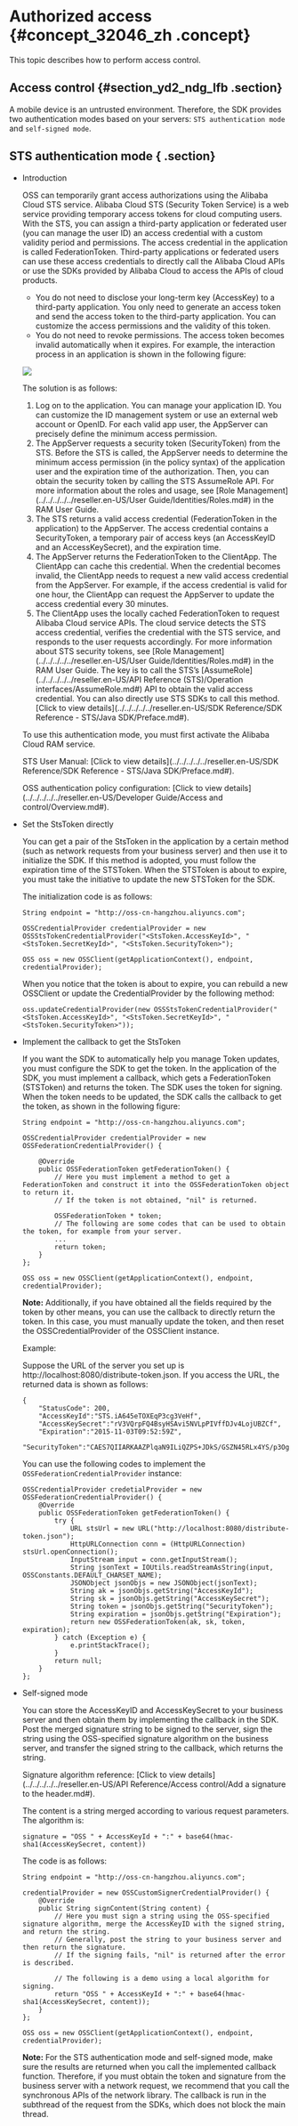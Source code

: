 # Authorized access {#concept_32046_zh .concept}

This topic describes how to perform access control.

## Access control {#section_yd2_ndg_lfb .section}

A mobile device is an untrusted environment. Therefore, the SDK provides two authentication modes based on your servers: `STS authentication mode` and `self-signed mode`.

## STS authentication mode { .section}

-   Introduction

    OSS can temporarily grant access authorizations using the Alibaba Cloud STS service. Alibaba Cloud STS \(Security Token Service\) is a web service providing temporary access tokens for cloud computing users. With the STS, you can assign a third-party application or federated user \(you can manage the user ID\) an access credential with a custom validity period and permissions. The access credential in the application is called FederationToken. Third-party applications or federated users can use these access credentials to directly call the Alibaba Cloud APIs or use the SDKs provided by Alibaba Cloud to access the APIs of cloud products.

    -   You do not need to disclose your long-term key \(AccessKey\) to a third-party application. You only need to generate an access token and send the access token to the third-party application. You can customize the access permissions and the validity of this token.
    -   You do not need to revoke permissions. The access token becomes invalid automatically when it expires.
    For example, the interaction process in an application is shown in the following figure:

    ![](http://static-aliyun-doc.oss-cn-hangzhou.aliyuncs.com/assets/img/22518/155384392113692_en-US.png)

    The solution is as follows:

    1.  Log on to the application. You can manage your application ID. You can customize the ID management system or use an external web account or OpenID. For each valid app user, the AppServer can precisely define the minimum access permission.
    2.  The AppServer requests a security token \(SecurityToken\) from the STS. Before the STS is called, the AppServer needs to determine the minimum access permission \(in the policy syntax\) of the application user and the expiration time of the authorization. Then, you can obtain the security token by calling the STS AssumeRole API. For more information about the roles and usage, see [Role Management](../../../../../reseller.en-US/User Guide/Identities/Roles.md#) in the RAM User Guide.
    3.  The STS returns a valid access credential \(FederationToken in the application\) to the AppServer. The access credential contains a SecurityToken, a temporary pair of access keys \(an AccessKeyID and an AccessKeySecret\), and the expiration time.
    4.  The AppServer returns the FederationToken to the ClientApp. The ClientApp can cache this credential. When the credential becomes invalid, the ClientApp needs to request a new valid access credential from the AppServer. For example, if the access credential is valid for one hour, the ClientApp can request the AppServer to update the access credential every 30 minutes.
    5.  The ClientApp uses the locally cached FederationToken to request Alibaba Cloud service APIs. The cloud service detects the STS access credential, verifies the credential with the STS service, and responds to the user requests accordingly.
    For more information about STS security tokens, see [Role Management](../../../../../reseller.en-US/User Guide/Identities/Roles.md#) in the RAM User Guide. The key is to call the STS’s [AssumeRole](../../../../../reseller.en-US/API Reference (STS)/Operation interfaces/AssumeRole.md#) API to obtain the valid access credential. You can also directly use STS SDKs to call this method. [Click to view details](../../../../../reseller.en-US/SDK Reference/SDK Reference - STS/Java SDK/Preface.md#).

    To use this authentication mode, you must first activate the Alibaba Cloud RAM service.

    STS User Manual: [Click to view details](../../../../../reseller.en-US/SDK Reference/SDK Reference - STS/Java SDK/Preface.md#).

    OSS authentication policy configuration: [Click to view details](../../../../../reseller.en-US/Developer Guide/Access and control/Overview.md#).

-   Set the StsToken directly

    You can get a pair of the StsToken in the application by a certain method \(such as network requests from your business server\) and then use it to initialize the SDK. If this method is adopted, you must follow the expiration time of the STSToken. When the STSToken is about to expire, you must take the initiative to update the new STSToken for the SDK.

    The initialization code is as follows:

    ```language-java
    String endpoint = "http://oss-cn-hangzhou.aliyuncs.com";
    
    OSSCredentialProvider credentialProvider = new OSSStsTokenCredentialProvider("<StsToken.AccessKeyId>", "<StsToken.SecretKeyId>", "<StsToken.SecurityToken>");
    
    OSS oss = new OSSClient(getApplicationContext(), endpoint, credentialProvider);
    
    ```

    When you notice that the token is about to expire, you can rebuild a new OSSClient or update the CredentialProvider by the following method:

    ```language-java
    oss.updateCredentialProvider(new OSSStsTokenCredentialProvider("<StsToken.AccessKeyId>", "<StsToken.SecretKeyId>", "<StsToken.SecurityToken>"));
    
    ```

-   Implement the callback to get the StsToken

    If you want the SDK to automatically help you manage Token updates, you must configure the SDK to get the token. In the application of the SDK, you must implement a callback, which gets a FederationToken \(STSToken\) and returns the token. The SDK uses the token for signing. When the token needs to be updated, the SDK calls the callback to get the token, as shown in the following figure:

    ```language-java
    String endpoint = "http://oss-cn-hangzhou.aliyuncs.com";
    
    OSSCredentialProvider credentialProvider = new OSSFederationCredentialProvider() {
    	
        @Override
    	public OSSFederationToken getFederationToken() {
    		// Here you must implement a method to get a FederationToken and construct it into the OSSFederationToken object to return it.
        	// If the token is not obtained, "nil" is returned.
    
        	OSSFederationToken * token;
        	// The following are some codes that can be used to obtain the token, for example from your server.
        	...
        	return token;
    	}
    };
    
    OSS oss = new OSSClient(getApplicationContext(), endpoint, credentialProvider);
    
    ```

    **Note:** Additionally, if you have obtained all the fields required by the token by other means, you can use the callback to directly return the token. In this case, you must manually update the token, and then reset the OSSCredentialProvider of the OSSClient instance.

    Example:

    Suppose the URL of the server you set up is http://localhost:8080/distribute-token.json. If you access the URL, the returned data is shown as follows:

    ```
    {
    	"StatusCode": 200,
    	"AccessKeyId":"STS.iA645eTOXEqP3cg3VeHf",
    	"AccessKeySecret":"rV3VQrpFQ4BsyHSAvi5NVLpPIVffDJv4LojUBZCf",
    	"Expiration":"2015-11-03T09:52:59Z",
    	"SecurityToken":"CAES7QIIARKAAZPlqaN9ILiQZPS+JDkS/GSZN45RLx4YS/p3OgaUC+oJl3XSlbJ7StKpQ...."}
    
    ```

    You can use the following codes to implement the `OSSFederationCredentialProvider` instance:

    ```language-Java
    OSSCredentialProvider credetialProvider = new OSSFederationCredentialProvider() {
    	@Override
    	public OSSFederationToken getFederationToken() {
    		try {
    			URL stsUrl = new URL("http://localhost:8080/distribute-token.json");
    			HttpURLConnection conn = (HttpURLConnection) stsUrl.openConnection();
    			InputStream input = conn.getInputStream();
    			String jsonText = IOUtils.readStreamAsString(input, OSSConstants.DEFAULT_CHARSET_NAME);
    			JSONObject jsonObjs = new JSONObject(jsonText);
    			String ak = jsonObjs.getString("AccessKeyId");
    			String sk = jsonObjs.getString("AccessKeySecret");
    			String token = jsonObjs.getString("SecurityToken");
    			String expiration = jsonObjs.getString("Expiration");
    			return new OSSFederationToken(ak, sk, token, expiration);
    		} catch (Exception e) {
    			e.printStackTrace();
    		}
    		return null;
    	}
    };
    
    ```

-   Self-signed mode

    You can store the AccessKeyID and AccessKeySecret to your business server and then obtain them by implementing the callback in the SDK. Post the merged signature string to be signed to the server, sign the string using the OSS-specified signature algorithm on the business server, and transfer the signed string to the callback, which returns the string.

    Signature algorithm reference: [Click to view details](../../../../../reseller.en-US/API Reference/Access control/Add a signature to the header.md#).

    The content is a string merged according to various request parameters. The algorithm is:

    ```
    signature = "OSS " + AccessKeyId + ":" + base64(hmac-sha1(AccessKeySecret, content))
    
    ```

    The code is as follows:

    ```language-java
    String endpoint = "http://oss-cn-hangzhou.aliyuncs.com";
    
    credentialProvider = new OSSCustomSignerCredentialProvider() {
    	@Override
    	public String signContent(String content) {
    		// Here you must sign a string using the OSS-specified signature algorithm, merge the AccessKeyID with the signed string, and return the string.
        	// Generally, post the string to your business server and then return the signature.
        	// If the signing fails, "nil" is returned after the error is described.
        	
        	// The following is a demo using a local algorithm for signing.
        	return "OSS " + AccessKeyId + ":" + base64(hmac-sha1(AccessKeySecret, content));
    	}
    };
    
    OSS oss = new OSSClient(getApplicationContext(), endpoint, credentialProvider);
    
    ```

    **Note:** For the STS authentication mode and self-signed mode, make sure the results are returned when you call the implemented callback function. Therefore, if you must obtain the token and signature from the business server with a network request, we recommend that you call the synchronous APIs of the network library. The callback is run in the subthread of the request from the SDKs, which does not block the main thread.


